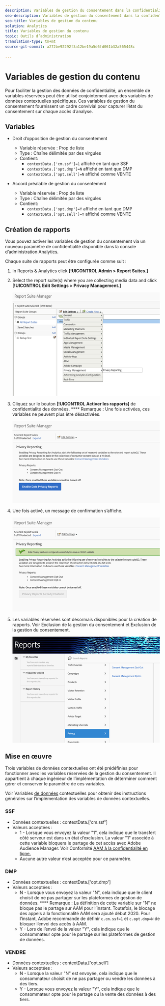 ```yaml
---
description: Variables de gestion du consentement dans la confidentialité des données.
seo-description: Variables de gestion du consentement dans la confidentialité des données.
seo-title: Variables de gestion du contenu
solution: Analytics
title: Variables de gestion du contenu
topic: Outils d’administration
translation-type: tm+mt
source-git-commit: a272be92292f3a12be19a5d6fd061b32a565448c

---
```



# Variables de gestion du contenu

Pour faciliter la gestion des données de confidentialité, un ensemble de variables réservées peut être utilisé conjointement avec des variables de données contextuelles spécifiques.
Ces variables de gestion du consentement fournissent un cadre convivial pour capturer l’état du consentement sur chaque accès d’analyse.

## Variables

* Droit d’opposition de gestion du consentement
   * Variable réservée : Prop de liste
   * Type : Chaîne délimitée par des virgules
   * Contient:
      * `contextData.['cm.ssf']=1` affiché en tant que SSF
      * `contextData.['opt.dmp']=N` affiché en tant que DMP
      * `contextData.['opt.sell']=N` affiché comme VENTE

* Accord préalable de gestion du consentement
   * Variable réservée : Prop de liste
   * Type : Chaîne délimitée par des virgules
   * Contient:
      * `contextData.['opt.dmp']=Y` affiché en tant que DMP
      * `contextData.['opt.sell']=Y` affiché comme VENTE

## Création de rapports  

Vous pouvez activer les variables de gestion du consentement via un nouveau paramètre de confidentialité disponible dans la console d’administration Analytics.

Chaque suite de rapports peut être configurée comme suit :
1. In Reports &amp; Analytics click **[!UICONTROL Admin &gt; Report Suites.]**
1. Select the report suite(s) where you are collecting media data and click **[!UICONTROL Edit Settings &gt; Privacy Management.]**

   ![](assets/rsm-privacy-select.png)

1. Cliquez sur le bouton **[!UICONTROL Activer les rapports]** de confidentialité des données. **** Remarque : Une fois activées, ces variables ne peuvent plus être désactivées.

   ![](assets/rsm-privacy-enable.png)

1. Une fois activé, un message de confirmation s’affiche.

   ![](assets/rsm-privacy-config.png)

1. Les variables réservées sont désormais disponibles pour la création de rapports.  Voir Exclusion de la gestion du consentement et Exclusion de la gestion du consentement.

   ![](assets/rsm-privacy-reports.png)

## Mise en œuvre

Trois variables de données contextuelles ont été prédéfinies pour fonctionner avec les variables réservées de la gestion du consentement.  Il appartient à chaque ingénieur de l’implémentation de déterminer comment gérer et conserver le paramètre de ces variables.

Voir Variables [de données](https://docs.adobe.com/help/en/analytics/implementation/javascript-implementation/variables-analytics-reporting/context-data-variables.html) contextuelles pour obtenir des instructions générales sur l’implémentation des variables de données contextuelles.

### SSF

* Données contextuelles : contextData.['cm.ssf']
* Valeurs acceptées :
   * 1 - Lorsque vous envoyez la valeur "1", cela indique que le transfert côté serveur est dans un état d’exclusion. La valeur "1" associée à cette variable bloquera le partage de cet accès avec Adobe Audience Manager. Voir Conformité [AAM à la confidentialité en ligne.](https://docs.adobe.com/help/en/analytics/integration/audience-analytics/audience-analytics-workflow/ssf-gdpr.html)
   * Aucune autre valeur n’est acceptée pour ce paramètre.

### DMP

* Données contextuelles : contextData.['opt.dmp']
* Valeurs acceptées :
   * N - Lorsque vous envoyez la valeur "N", cela indique que le client choisit de ne pas partager sur les plateformes de gestion de données. **** Remarque : La définition de cette variable sur "N" ne bloque pas le partage sur AAM pour l’instant. Toutefois, le blocage des appels à la fonctionnalité AAM sera ajouté début 2020. Pour l’instant, Adobe recommande de définir `c.cm.ssf=1` et `c.opt.dmp=N` de bloquer l’envoi des accès à AAM.
   * Y - Lors de l’envoi de la valeur "Y", cela indique que le consommateur opte pour le partage sur les plateformes de gestion de données.

### VENDRE

* Données contextuelles : contextData.['opt.sell']
* Valeurs acceptées :
   * N - Lorsque la valeur "N" est envoyée, cela indique que le consommateur choisit de ne pas partager ou vendre les données à des tiers.
   * Y - Lorsque vous envoyez la valeur "Y", cela indique que le consommateur opte pour le partage ou la vente des données à des tiers.

